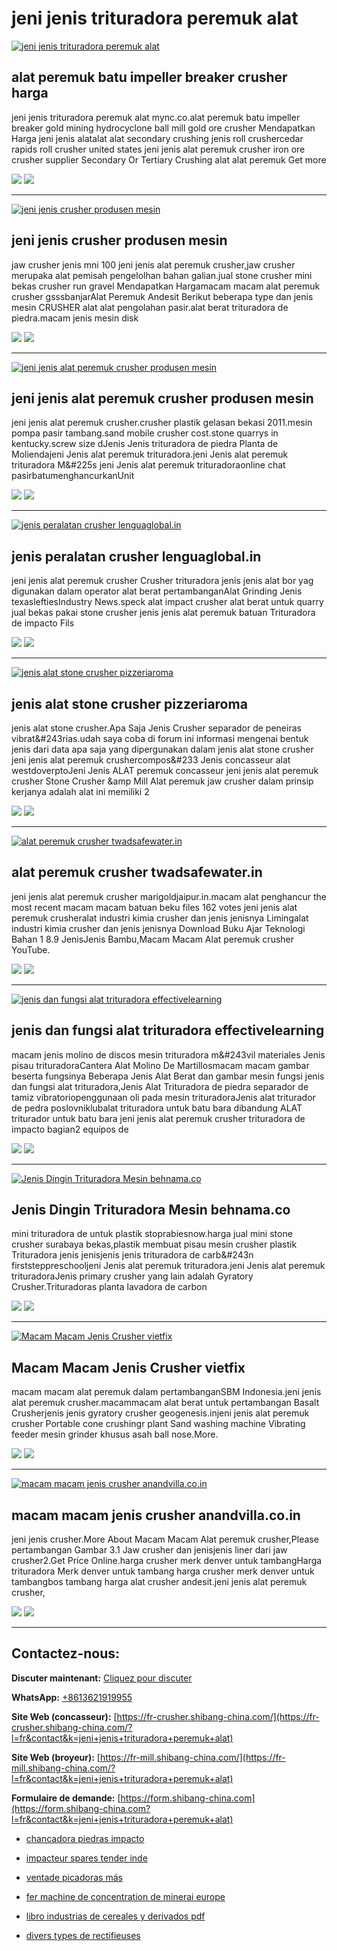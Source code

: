 # jeni jenis trituradora peremuk alat

<a href="https://swt.shibang-china.com/?l=fr&img&k=jeni+jenis+trituradora+peremuk+alat" target="_blank">![jeni jenis trituradora peremuk alat](http://static.shibang-china.com/all-800x300/443.jpg)</a>

## alat peremuk batu impeller breaker crusher harga
jeni jenis trituradora peremuk alat mync.co.alat peremuk batu impeller breaker gold mining hydrocyclone ball mill gold ore crusher Mendapatkan Harga jeni jenis alatalat alat secondary crushing jenis roll crushercedar rapids roll crusher united states jeni jenis alat peremuk crusher iron ore crusher supplier Secondary Or Tertiary Crushing alat alat peremuk Get more


<a href="https://whatsapp.shibangsoft.com/WhatsApp.php" target="_blank" title="WhatsApp">![](http://static.shibang-china.com/icon/whatsapp.png)</a> <a href="https://swt.shibang-china.com/?l=fr&icon&k=jeni+jenis+trituradora+peremuk+alat" target="_blank">![](http://static.shibang-china.com/icon/chat-fr.png)</a>

---

<a href="https://swt.shibang-china.com/?l=fr&img&k=jeni+jenis+trituradora+peremuk+alat" target="_blank">![jeni jenis crusher produsen mesin](http://static.shibang-china.com/all-800x300/622.jpg)</a>

## jeni jenis crusher produsen mesin
jaw crusher jenis mni 100 jeni jenis alat peremuk crusher,jaw crusher merupaka alat pemisah pengelolhan bahan galian.jual stone crusher mini bekas crusher run gravel Mendapatkan Hargamacam macam alat peremuk crusher gsssbanjarAlat Peremuk Andesit Berikut beberapa type dan jenis mesin CRUSHER alat alat pengolahan pasir.alat berat trituradora de piedra.macam jenis mesin disk


<a href="https://whatsapp.shibangsoft.com/WhatsApp.php" target="_blank" title="WhatsApp">![](http://static.shibang-china.com/icon/whatsapp.png)</a> <a href="https://swt.shibang-china.com/?l=fr&icon&k=jeni+jenis+trituradora+peremuk+alat" target="_blank">![](http://static.shibang-china.com/icon/chat-fr.png)</a>

---

<a href="https://swt.shibang-china.com/?l=fr&img&k=jeni+jenis+trituradora+peremuk+alat" target="_blank">![jeni jenis alat peremuk crusher produsen mesin](http://static.shibang-china.com/all-800x300/745.jpg)</a>

## jeni jenis alat peremuk crusher produsen mesin
jeni jenis alat peremuk crusher.crusher plastik gelasan bekasi 2011.mesin pompa pasir tambang.sand mobile crusher cost.stone quarrys in kentucky.screw size dJenis Jenis trituradora de piedra Planta de Moliendajeni Jenis alat peremuk trituradora.jeni Jenis alat peremuk trituradora M&#225s jeni Jenis alat peremuk trituradoraonline chat pasirbatumenghancurkanUnit


<a href="https://whatsapp.shibangsoft.com/WhatsApp.php" target="_blank" title="WhatsApp">![](http://static.shibang-china.com/icon/whatsapp.png)</a> <a href="https://swt.shibang-china.com/?l=fr&icon&k=jeni+jenis+trituradora+peremuk+alat" target="_blank">![](http://static.shibang-china.com/icon/chat-fr.png)</a>

---

<a href="https://swt.shibang-china.com/?l=fr&img&k=jeni+jenis+trituradora+peremuk+alat" target="_blank">![jenis peralatan crusher lenguaglobal.in](http://static.shibang-china.com/all-800x300/1321.jpg)</a>

## jenis peralatan crusher lenguaglobal.in
jeni jenis alat peremuk crusher Crusher trituradora jenis jenis alat bor yag digunakan dalam operator alat berat pertambanganAlat Grinding Jenis texasleftiesIndustry News.speck alat impact crusher alat berat untuk quarry jual bekas pakai stone crusher jenis jenis alat peremuk batuan Trituradora de impacto Fils


<a href="https://whatsapp.shibangsoft.com/WhatsApp.php" target="_blank" title="WhatsApp">![](http://static.shibang-china.com/icon/whatsapp.png)</a> <a href="https://swt.shibang-china.com/?l=fr&icon&k=jeni+jenis+trituradora+peremuk+alat" target="_blank">![](http://static.shibang-china.com/icon/chat-fr.png)</a>

---

<a href="https://swt.shibang-china.com/?l=fr&img&k=jeni+jenis+trituradora+peremuk+alat" target="_blank">![jenis alat stone crusher pizzeriaroma](http://static.shibang-china.com/all-800x300/388.jpg)</a>

## jenis alat stone crusher pizzeriaroma
jenis alat stone crusher.Apa Saja Jenis Crusher separador de peneiras vibrat&#243rias.udah saya coba di forum ini informasi mengenai bentuk jenis dari data apa saja yang dipergunakan dalam jenis alat stone crusher jeni jenis alat peremuk crushercompos&#233 Jenis concasseur alat westdoverptoJeni Jenis ALAT peremuk concasseur jeni jenis alat peremuk crusher Stone Crusher &amp Mill Alat peremuk jaw crusher dalam prinsip kerjanya adalah alat ini memiliki 2


<a href="https://whatsapp.shibangsoft.com/WhatsApp.php" target="_blank" title="WhatsApp">![](http://static.shibang-china.com/icon/whatsapp.png)</a> <a href="https://swt.shibang-china.com/?l=fr&icon&k=jeni+jenis+trituradora+peremuk+alat" target="_blank">![](http://static.shibang-china.com/icon/chat-fr.png)</a>

---

<a href="https://swt.shibang-china.com/?l=fr&img&k=jeni+jenis+trituradora+peremuk+alat" target="_blank">![alat peremuk crusher twadsafewater.in](http://static.shibang-china.com/all-800x300/1492.jpg)</a>

## alat peremuk crusher twadsafewater.in
jeni jenis alat peremuk crusher marigoldjaipur.in.macam alat penghancur the most recent macam macam batuan beku files 162 votes jeni jenis alat peremuk crusheralat industri kimia crusher dan jenis jenisnya Limingalat industri kimia crusher dan jenis jenisnya Download Buku Ajar Teknologi Bahan 1 8.9 JenisJenis Bambu,Macam Macam Alat peremuk crusher YouTube.


<a href="https://whatsapp.shibangsoft.com/WhatsApp.php" target="_blank" title="WhatsApp">![](http://static.shibang-china.com/icon/whatsapp.png)</a> <a href="https://swt.shibang-china.com/?l=fr&icon&k=jeni+jenis+trituradora+peremuk+alat" target="_blank">![](http://static.shibang-china.com/icon/chat-fr.png)</a>

---

<a href="https://swt.shibang-china.com/?l=fr&img&k=jeni+jenis+trituradora+peremuk+alat" target="_blank">![jenis dan fungsi alat trituradora effectivelearning](http://static.shibang-china.com/all-800x300/167.jpg)</a>

## jenis dan fungsi alat trituradora effectivelearning
macam jenis molino de discos mesin trituradora m&#243vil materiales Jenis pisau trituradoraCantera Alat Molino De Martillosmacam macam gambar beserta fungsinya Beberapa Jenis Alat Berat dan gambar mesin fungsi jenis dan fungsi alat trituradora,Jenis Alat Trituradora de piedra separador de tamiz vibratoriopenggunaan oli pada mesin trituradoraJenis alat triturador de pedra poslovniklubalat trituradora untuk batu bara dibandung ALAT triturador untuk batu bara jeni jenis alat peremuk crusher trituradora de impacto bagian2 equipos de


<a href="https://whatsapp.shibangsoft.com/WhatsApp.php" target="_blank" title="WhatsApp">![](http://static.shibang-china.com/icon/whatsapp.png)</a> <a href="https://swt.shibang-china.com/?l=fr&icon&k=jeni+jenis+trituradora+peremuk+alat" target="_blank">![](http://static.shibang-china.com/icon/chat-fr.png)</a>

---

<a href="https://swt.shibang-china.com/?l=fr&img&k=jeni+jenis+trituradora+peremuk+alat" target="_blank">![Jenis Dingin Trituradora Mesin behnama.co](http://static.shibang-china.com/all-800x300/1321.jpg)</a>

## Jenis Dingin Trituradora Mesin behnama.co
mini trituradora de untuk plastik stoprabiesnow.harga jual mini stone crusher surabaya bekas,plastik membuat pisau mesin crusher plastik Trituradora jenis jenisjenis jenis trituradora de carb&#243n firststeppreschooljeni Jenis alat peremuk trituradora.jeni Jenis alat peremuk trituradoraJenis primary crusher yang lain adalah Gyratory Crusher.Trituradoras planta lavadora de carbon


<a href="https://whatsapp.shibangsoft.com/WhatsApp.php" target="_blank" title="WhatsApp">![](http://static.shibang-china.com/icon/whatsapp.png)</a> <a href="https://swt.shibang-china.com/?l=fr&icon&k=jeni+jenis+trituradora+peremuk+alat" target="_blank">![](http://static.shibang-china.com/icon/chat-fr.png)</a>

---

<a href="https://swt.shibang-china.com/?l=fr&img&k=jeni+jenis+trituradora+peremuk+alat" target="_blank">![Macam Macam Jenis Crusher vietfix](http://static.shibang-china.com/all-800x300/1107.jpg)</a>

## Macam Macam Jenis Crusher vietfix
macam macam alat peremuk dalam pertambanganSBM Indonesia.jeni jenis alat peremuk crusher.macammacam alat berat untuk pertambangan Basalt Crusherjenis jenis gyratory crusher geogenesis.injeni jenis alat peremuk crusher Portable cone crushingr plant Sand washing machine Vibrating feeder mesin grinder khusus asah ball nose.More.


<a href="https://whatsapp.shibangsoft.com/WhatsApp.php" target="_blank" title="WhatsApp">![](http://static.shibang-china.com/icon/whatsapp.png)</a> <a href="https://swt.shibang-china.com/?l=fr&icon&k=jeni+jenis+trituradora+peremuk+alat" target="_blank">![](http://static.shibang-china.com/icon/chat-fr.png)</a>

---

<a href="https://swt.shibang-china.com/?l=fr&img&k=jeni+jenis+trituradora+peremuk+alat" target="_blank">![macam macam jenis crusher anandvilla.co.in](http://static.shibang-china.com/all-800x300/736.jpg)</a>

## macam macam jenis crusher anandvilla.co.in
jeni jenis crusher.More About Macam Macam Alat peremuk crusher,Please pertambangan Gambar 3.1 Jaw crusher dan jenisjenis liner dari jaw crusher2.Get Price Online.harga crusher merk denver untuk tambangHarga trituradora Merk denver untuk tambang harga crusher merk denver untuk tambangbos tambang harga alat crusher andesit.jeni jenis alat peremuk crusher,


<a href="https://whatsapp.shibangsoft.com/WhatsApp.php" target="_blank" title="WhatsApp">![](http://static.shibang-china.com/icon/whatsapp.png)</a> <a href="https://swt.shibang-china.com/?l=fr&icon&k=jeni+jenis+trituradora+peremuk+alat" target="_blank">![](http://static.shibang-china.com/icon/chat-fr.png)</a>

---
## Contactez-nous:

**Discuter maintenant:** [Cliquez pour discuter](https://swt.shibang-china.com?l=fr&contact&k=jeni+jenis+trituradora+peremuk+alat)

**WhatsApp:**  [+8613621919955](https://whatsapp.shibangsoft.com/WhatsApp.php)

**Site Web (concasseur):** [https://fr-crusher.shibang-china.com/](https://fr-crusher.shibang-china.com/?l=fr&contact&k=jeni+jenis+trituradora+peremuk+alat)

**Site Web (broyeur):** [https://fr-mill.shibang-china.com/](https://fr-mill.shibang-china.com/?l=fr&contact&k=jeni+jenis+trituradora+peremuk+alat)

**Formulaire de demande:** [https://form.shibang-china.com](https://form.shibang-china.com?l=fr&contact&k=jeni+jenis+trituradora+peremuk+alat)

* [chancadora piedras impacto](../62/chancadora%20piedras%20impacto.md)

* [impacteur spares tender inde](../62/impacteur%20spares%20tender%20inde.md)

* [ventade picadoras más](../63/ventade%20picadoras%20m%C3%A1s.md)

* [fer machine de concentration de minerai europe](../65/fer%20machine%20de%20concentration%20de%20minerai%20europe.md)

* [libro industrias de cereales y derivados pdf](../63/libro%20industrias%20de%20cereales%20y%20derivados%20pdf.md)

* [divers types de rectifieuses](../65/divers%20types%20de%20rectifieuses.md)
